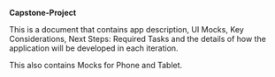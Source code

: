 **Capstone-Project**

This is a document that contains app description, UI Mocks, Key Considerations, Next Steps: Required Tasks and the details of how the application will be developed in each iteration. 

This also contains Mocks for Phone and Tablet.
